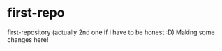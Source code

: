 # first-repo
first-repository (actually 2nd one if i have to be honest :D)
Making some changes here!
